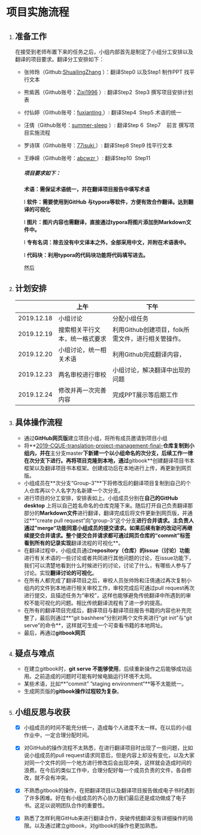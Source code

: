 # 项目实施流程

1. ## 准备工作

   在接受到老师布置下来的任务之后，小组内部首先是制定了小组分工安排以及翻译的项目要求。翻译分工安排如下：

   - 张帅玲（Github:[ShuailingZhang](https://github.com/orgs/Group-3-wq/people/ShuailingZhang) ）：翻译Step0 以及Step1  制作PPT 找平行文本

   - 熊紫茜（Github账号：[Zixi1996](https://github.com/orgs/Group-3-wq/people/Zixi1996) ）: 翻译Step2  Step3   撰写项目安排计划表

   - 付仙婷（Github账号：[fuxianting ](https://github.com/orgs/Group-3-wq/people/fuxianting)）: 翻译Step4  Step5  术语的统一

   - 汪倩（Github账号：[summer-sleep](https://github.com/orgs/Group-3-wq/people/summer-sleep) ）: 翻译Step 6  Step7    前言   撰写项目实施流程  

   - 罗诗琪（Github账号：[77isuki ](https://github.com/orgs/Group-3-wq/people/77isuki) ）: 翻译Step8 Step9   找平行文本 

   - 王峥嵘（Github账号：[abcwzr ](https://github.com/orgs/Group-3-wq/people/abcwzr)）: 翻译Step10  Step11 

     ##### 项目要求如下：

     **术语：需保证术语统一，并在翻译项目报告中填写术语**

     l **软件：需要使用到GitHub 与typora等软件，方便有效合作翻译。达到翻译的可视化**

     l **图片：图片内容也需翻译，直接通过typora将图片添加到Markdown文件中。**

     l **专有名词：除去没有中文译本之外，全部采用中文，并附在术语表中。**

     l **代码块：利用typora的代码块功能将代码填写进去。**

     然后

2. ## 计划安排

   |            | 上午                           | 下午                                               |
   | ---------- | ------------------------------ | -------------------------------------------------- |
   | 2019.12.18 | 小组讨论                       | 分配小组任务                                       |
   | 2019.12.19 | 搜索相关平行文本，统一格式要求 | 利用Github创建项目，folk所需文件，进行相关管操作。 |
   | 2019.12.20 | 小组讨论，统一相关术语         | 利用Github完成翻译内容，                           |
   | 2019.12.23 | 两名审校进行审校               | 小组讨论，解决翻译中出现的问题                     |
   | 2019.12.24 | 修改并再一次完善内容           | 完成PPT展示等后期工作                              |

3. ## 具体操作流程

   - 通过**GitHub网页版**建立项目小组，将所有成员邀请到项目小组
   - 将**[2019-CQUE-translation-project-management-final-](https://github.com/Group-3-wq/2019-CQUE-translation-project-management-final-/tree/Group-3)**仓库复制到小组内，并在**主分支master**下新建一个以小组命名的次分支，后续工作一律在次分支下进行。再将项目克隆到本地，通过**gitbook**创建翻译项目书本框架以及翻译项目书本框架。创建成功后在本地进行上传，再更新到网页版。
   - 小组成员在**次分支“Group-3”**下将修改后的翻译项目复制到自己的个人仓库再以个人名字为名新建一个次分支。
   - 进行项目的分工安排，安排表如上。小组成员分别在**自己的GitHub desktop** 上将以自己姓名命名的仓库克隆下来。随后打开自己负责翻译那部分的**Markdown文件**进行翻译，翻译完成后将文件更新到网页版，并通过**“create pull request”向“group-3“这个分支**进行合并请求。主负责人通过”merge“功能同意小组成员的提交请求。如果后续有新的改动可再继续提交合并请求。整个提交合并请求都可通过网页仓库的“commit”标签看到所有的记录实现**翻译流程的可视化**。
   - 在翻译过程中，小组成员通过**repository（仓库）的issue（讨论）功能**进行有关术语的一些讨论或者共同进行其他问题的讨论，在issue功能下，我们可以清楚地看到什么时候进行的讨论，讨论了什么，有哪些人参与了讨论。实现**翻译讨论的可视化**。
   - 在所有人都完成了翻译项目之后，审校人员张帅玲和汪倩通过再次复制小组内的文件到本地进行相关审校工作，审校完成后可通过pull request再次进行提交，且描述任务为“审校”，这样也能够避免传统翻译中所遇到的审校不能可视化的问题。相比传统翻译流程有了进一步的提高。
   - 在所有的翻译项目完成后，翻译项目与翻译项目报告书籍的内容也补充完整了，最后则通过**“git bashhere”分别对两个文件夹进行“git init”与“git serve”的命令**，这样就可生成一个可查看书籍的本地网址。
   - 最后，再通过**gitbook网页**

4. ## 疑点与难点

   - 在建立gitbook时，**git serve 不能够使用**，后续重新操作之后能够成功运用。之前造成的问题时可能有时候电脑运行环境不太同。
   - 某些术语，比如**“commit” ”staging environment“**等不太能统一。
   - 生成网页版的**gitbook操作过程较为复杂**。

5. ##  小组反思与收获

   - [x] 小组成员的时间不能充分统一，造成每个人进度不太一样。在以后的小组作业中，一定合理分配时间。
   - [x] 对GitHub的操作流程不太熟悉，在进行翻译项目时出现了一些问题，比如说小组成员的pull request请求同意后，但是内容上却没有变化，以及大家对同一个文件的同一个地方进行修改后会出现冲突，这样就会造成时间的浪费。在今后的类似工作中，合理分配好每一个成员负责的文件，各自修改，就不会有冲突。
   - [x] 不熟悉gitbook的操作，在把翻译项目以及翻译项目报告做成电子书时遇到了许多困难。好在有小组成员的齐心协力我们最后还是成功做成了电子书。这足以说明团队合作的重要性。
   - [x] 熟悉了怎样利用GitHub来进行翻译合作，突破传统翻译没有详细操作的局限。以及通过建立gitbook，对gitbook的操作也更加熟悉。

   